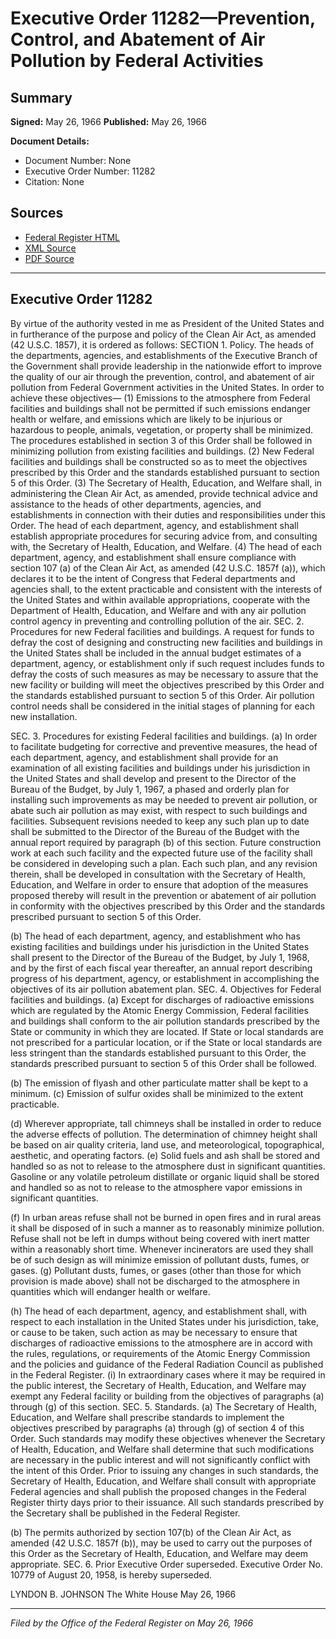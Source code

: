 # Executive Order 11282—Prevention, Control, and Abatement of Air Pollution by Federal Activities

## Summary

**Signed:** May 26, 1966
**Published:** May 26, 1966

**Document Details:**
- Document Number: None
- Executive Order Number: 11282
- Citation: None

## Sources
- [Federal Register HTML](https://www.presidency.ucsb.edu/documents/executive-order-11282-prevention-control-and-abatement-air-pollution-federal-activities)
- [XML Source](None)
- [PDF Source](None)

---

## Executive Order 11282

By virtue of the authority vested in me as President of the United States and in furtherance of the purpose and policy of the Clean Air Act, as amended (42 U.S.C. 1857), it is ordered as follows:
SECTION 1. Policy. The heads of the departments, agencies, and establishments of the Executive Branch of the Government shall provide leadership in the nationwide effort to improve the quality of our air through the prevention, control, and abatement of air pollution from Federal Government activities in the United States. In order to achieve these objectives—
    (1) Emissions to the atmosphere from Federal facilities and buildings shall not be permitted if such emissions endanger health or welfare, and emissions which are likely to be injurious or hazardous to people, animals, vegetation, or property shall be minimized. The procedures established in section 3 of this Order shall be followed in minimizing pollution from existing facilities and buildings.
    (2) New Federal facilities and buildings shall be constructed so as to meet the objectives prescribed by this Order and the standards established pursuant to section 5 of this Order.
    (3) The Secretary of Health, Education, and Welfare shall, in administering the Clean Air Act, as amended, provide technical advice and assistance to the heads of other departments, agencies, and establishments in connection with their duties and responsibilities under this Order. The head of each department, agency, and establishment shall establish appropriate procedures for securing advice from, and consulting with, the Secretary of Health, Education, and Welfare.
    (4) The head of each department, agency, and establishment shall ensure compliance with section 107 (a) of the Clean Air Act, as amended (42 U.S.C. 1857f (a)), which declares it to be the intent of Congress that Federal departments and agencies shall, to the extent practicable and consistent with the interests of the United States and within available appropriations, cooperate with the Department of Health, Education, and Welfare and with any air pollution control agency in preventing and controlling pollution of the air.
SEC. 2. Procedures for new Federal facilities and buildings. A request for funds to defray the cost of designing and constructing new facilities and buildings in the United States shall be included in the annual budget estimates of a department, agency, or establishment only if such request includes funds to defray the costs of such measures as may be necessary to assure that the new facility or building will meet the objectives prescribed by this
Order and the standards established pursuant to section 5 of this Order. Air pollution control needs shall be considered in the initial stages of planning for each new installation.

SEC. 3. Procedures for existing Federal facilities and buildings. (a) In order to facilitate budgeting for corrective and preventive measures, the head of each department, agency, and establishment shall provide for an examination of all existing facilities and buildings under his jurisdiction in the United States and shall develop and present to the Director of the Bureau of the Budget, by July 1, 1967, a phased and orderly plan for installing such improvements as may be needed to prevent air pollution, or abate such air pollution as may exist, with respect to such buildings and facilities. Subsequent revisions needed to keep any such plan up to date shall be submitted to the Director of the Bureau of the Budget with the annual report required by paragraph (b) of this section. Future construction work at each such facility and the expected future use of the facility shall be considered in developing such a plan. Each such plan, and any revision therein, shall be developed in consultation with the Secretary of Health, Education, and Welfare in order to ensure that adoption of the measures proposed thereby will result in the prevention or abatement of air pollution in conformity with the objectives prescribed by this Order and the standards prescribed pursuant to section 5 of this Order.

(b) The head of each department, agency, and establishment who has existing facilities and buildings under his jurisdiction in the United States shall present to the Director of the Bureau of the Budget, by July 1, 1968, and by the first of each fiscal year thereafter, an annual report describing progress of his department, agency, or establishment in accomplishing the objectives of its air pollution abatement plan.
SEC. 4. Objectives for Federal facilities and buildings. (a) Except for discharges of radioactive emissions which are regulated by the Atomic Energy Commission, Federal facilities and buildings shall conform to the air pollution standards prescribed by the State or community in which they are located. If State or local standards are not prescribed for a particular location, or if the State or local standards are less stringent than the standards established pursuant to this Order, the standards prescribed pursuant to section 5 of this Order shall be followed.

(b) The emission of flyash and other particulate matter shall be kept to a minimum.
(c) Emission of sulfur oxides shall be minimized to the extent practicable.

(d) Wherever appropriate, tall chimneys shall be installed in order to reduce the adverse effects of pollution. The determination of chimney height shall be based on air quality criteria, land use, and meteorological, topographical, aesthetic, and operating factors.
(e) Solid fuels and ash shall be stored and handled so as not to release to the atmosphere dust in significant quantities. Gasoline or any volatile petroleum distillate or organic liquid shall be stored and handled so as not to release to the atmosphere vapor emissions in significant quantities.

(f) In urban areas refuse shall not be burned in open fires and in rural areas it shall be disposed of in such a manner as to reasonably minimize pollution. Refuse shall not be left in dumps without being covered with inert matter within a reasonably short time. Whenever incinerators are used they shall be of such design as will minimize emission of pollutant dusts, fumes, or gases.
(g) Pollutant dusts, fumes, or gases (other than those for which provision is made above) shall not be discharged to the atmosphere in quantities which will endanger health or welfare.

(h) The head of each department, agency, and establishment shall, with respect to each installation in the United States under his jurisdiction, take, or cause to be taken, such action as may be necessary to ensure that discharges of radioactive emissions to the atmosphere are in accord with the rules, regulations, or requirements of the Atomic Energy Commission and the policies and guidance of the Federal Radiation Council as published in the Federal Register.
    (i) In extraordinary cases where it may be required in the public interest, the Secretary of Health, Education, and Welfare may exempt any Federal facility or building from the objectives of paragraphs (a) through (g) of this section.
SEC. 5. Standards. (a) The Secretary of Health, Education, and Welfare shall prescribe standards to implement the objectives prescribed by paragraphs (a) through (g) of section 4 of this Order. Such standards may modify these objectives whenever the Secretary of Health, Education, and Welfare shall determine that such modifications are necessary in the public interest and will not significantly conflict with the intent of this Order. Prior to issuing any changes in such standards, the Secretary of Health, Education, and Welfare shall consult with appropriate Federal agencies and shall publish the proposed changes in the Federal Register thirty days prior to their issuance. All such standards prescribed by the Secretary shall be published in the Federal Register.

(b) The permits authorized by section 107(b) of the Clean Air Act, as amended (42 U.S.C. 1857f (b)), may be used to carry out the purposes of this Order as the Secretary of Health, Education, and Welfare may deem appropriate.
SEC. 6. Prior Executive Order superseded. Executive Order No. 10779 of August 20, 1958, is hereby superseded.

LYNDON B. JOHNSON
The White House
May 26, 1966

---

*Filed by the Office of the Federal Register on May 26, 1966*
